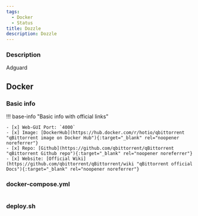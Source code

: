 ```yaml
---
tags:
  - Docker
  - Status
title: Dozzle
description: Dozzle
---
```

### Description

Adguard

## Docker

### Basic info

!!! base-info "Basic info with official links"

    - [x] Web-GUI Port: `4000`
    - [x] Image: [DockerHub](https://hub.docker.com/r/hotio/qbittorrent "qBittorrent image on Docker Hub"){:target="_blank" rel="noopener noreferrer"}
    - [x] Repo: [Github](https://github.com/qbittorrent/qBittorrent "qBittorrent Github repo"){:target="_blank" rel="noopener noreferrer"}
    - [x] Website: [Official Wiki](https://github.com/qbittorrent/qBittorrent/wiki "qBittorrent official Docs"){:target="_blank" rel="noopener noreferrer"}

### docker-compose.yml

```yaml

```

### deploy.sh

```bash

```